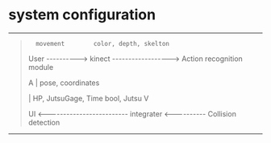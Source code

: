 # system configuration

---
>
>		movement		color, depth, skelton
>
> User ----------> kinect ------------------> Action recognition module
>
>  A														| pose, coordinates
>
>  |		HP, JutsuGage, Time				   bool, Jutsu	V
>
> UI <------------------------- integrater <---------- Collision detection
>
---


